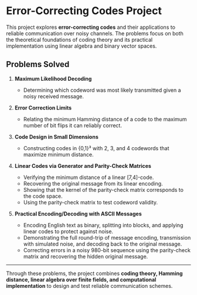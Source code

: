 # Error-Correcting Codes Project

This project explores **error-correcting codes** and their applications to reliable communication over noisy channels. The problems focus on both the theoretical foundations of coding theory and its practical implementation using linear algebra and binary vector spaces.  

## Problems Solved

1. **Maximum Likelihood Decoding**  
   - Determining which codeword was most likely transmitted given a noisy received message.

2. **Error Correction Limits**  
   - Relating the minimum Hamming distance of a code to the maximum number of bit flips it can reliably correct.

3. **Code Design in Small Dimensions**  
   - Constructing codes in \{0,1\}³ with 2, 3, and 4 codewords that maximize minimum distance.

4. **Linear Codes via Generator and Parity-Check Matrices**  
   - Verifying the minimum distance of a linear [7,4]-code.  
   - Recovering the original message from its linear encoding.  
   - Showing that the kernel of the parity-check matrix corresponds to the code space.  
   - Using the parity-check matrix to test codeword validity.

5. **Practical Encoding/Decoding with ASCII Messages**  
   - Encoding English text as binary, splitting into blocks, and applying linear codes to protect against noise.  
   - Demonstrating the full round-trip of message encoding, transmission with simulated noise, and decoding back to the original message.  
   - Correcting errors in a noisy 980-bit sequence using the parity-check matrix and recovering the hidden original message.

---

Through these problems, the project combines **coding theory, Hamming distance, linear algebra over finite fields, and computational implementation** to design and test reliable communication schemes.
